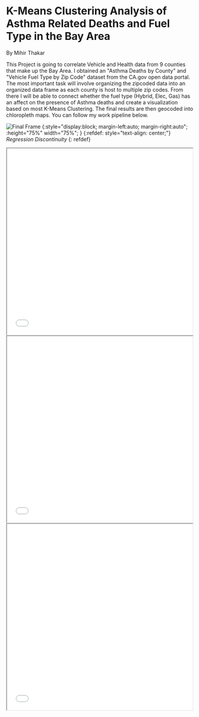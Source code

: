 # K-Means Clustering Analysis of Asthma Related Deaths and Fuel Type in the Bay Area

By Mihir Thakar

This Project is going to correlate Vehicle and Health data from 9 counties that make up the Bay Area. I obtained an "Asthma Deaths by County" and "Vehicle Fuel Type by Zip Code" dataset from the CA.gov open data portal. The most important task will involve organizing the zipcoded data into an organized data frame as each county is host to multiple zip codes. From there I will be able to connect whether the fuel type (Hybrid, Elec, Gas) has an affect on the presence of Asthma deaths and create a visualization based on most K-Means Clustering. The final results are then geocoded into chloropleth maps. You can follow my work pipeline below.

![](Images/FinalFrame.jpg "Final Frame")
{:style="display:block; margin-left:auto; margin-right:auto"; :height="75%" width="75%"; }
{:refdef: style="text-align: center;"}
*Regression Discontinuity*
{: refdef}

<iframe src="Maps/DP.html" height="500" width="500"></iframe>


<iframe src="AV.html" height="500" width="500"></iframe>


<iframe src="AC.html" height="500" width="500"></iframe>
